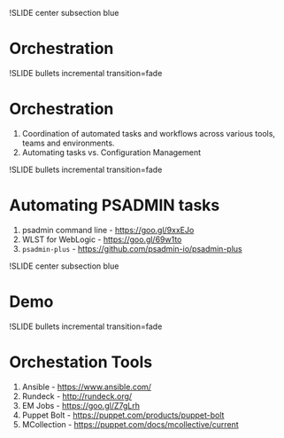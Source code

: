!SLIDE center subsection blue

# Orchestration

!SLIDE bullets incremental transition=fade

# Orchestration

1. Coordination of automated tasks and workflows across various tools, teams and environments.
1. Automating tasks vs. Configuration Management

!SLIDE bullets incremental transition=fade

# Automating PSADMIN tasks

1. psadmin command line - https://goo.gl/9xxEJo
1. WLST for WebLogic    - https://goo.gl/69w1to
1. `psadmin-plus`       - https://github.com/psadmin-io/psadmin-plus

!SLIDE center subsection blue

# Demo

!SLIDE bullets incremental transition=fade

# Orchestation Tools

1. Ansible     - https://www.ansible.com/ 
1. Rundeck     - http://rundeck.org/ 
1. EM Jobs     - https://goo.gl/Z7gLrh
1. Puppet Bolt - https://puppet.com/products/puppet-bolt
1. MCollection - https://puppet.com/docs/mcollective/current
